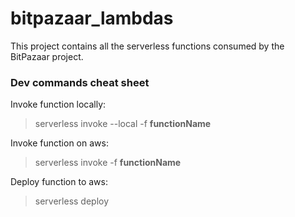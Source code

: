 # bitpazaar_lambdas
This project contains all the serverless functions consumed by the BitPazaar project.
### Dev commands cheat sheet
Invoke function locally:
> serverless invoke --local -f __functionName__

Invoke function on aws:
> serverless invoke -f __functionName__

Deploy function to aws:
> serverless deploy
